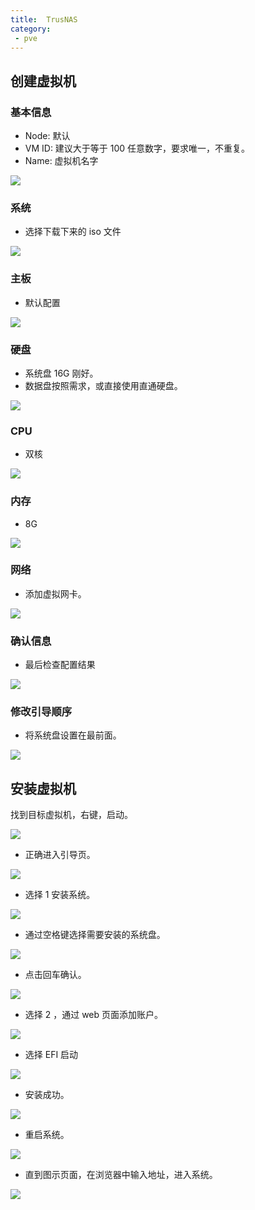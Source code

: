 ```yaml
---
title:  TrusNAS
category: 
 - pve
---
```


## 创建虚拟机

### 基本信息

- Node: 默认
- VM ID: 建议大于等于 100 任意数字，要求唯一，不重复。
- Name: 虚拟机名字

![](./assets/image/truenas/01.png)

### 系统

- 选择下载下来的 iso 文件

![](./assets/image/truenas/02.png)

### 主板

- 默认配置

![](./assets/image/truenas/03.png)

### 硬盘

- 系统盘 16G 刚好。
- 数据盘按照需求，或直接使用直通硬盘。

![](./assets/image/truenas/04.png)

### CPU

- 双核

![](./assets/image/truenas/05.png)

### 内存

- 8G

![](./assets/image/truenas/06.png)

### 网络

- 添加虚拟网卡。

![](./assets/image/truenas/07.png)

### 确认信息

- 最后检查配置结果

![](./assets/image/truenas/08.png)

### 修改引导顺序

- 将系统盘设置在最前面。

![](./assets/image/truenas/19.jpg)

## 安装虚拟机

找到目标虚拟机，右键，启动。

![](./assets/image/truenas/09.png)

- 正确进入引导页。

![](./assets/image/truenas/10.png)

- 选择 1 安装系统。

![](./assets/image/truenas/11.png)

- 通过空格键选择需要安装的系统盘。

![](./assets/image/truenas/12.png)

- 点击回车确认。

![](./assets/image/truenas/13.png)

- 选择 2 ，通过 web 页面添加账户。

![](./assets/image/truenas/14.png)

- 选择 EFI 启动

![](./assets/image/truenas/15.png)

- 安装成功。

![](./assets/image/truenas/16.png)

- 重启系统。

![](./assets/image/truenas/17.png)

- 直到图示页面，在浏览器中输入地址，进入系统。

![](./assets/image/truenas/18.png)